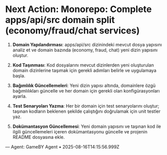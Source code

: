 # Next Action: Monorepo: Complete apps/api/src domain split (economy/fraud/chat services)

1. **Domain Yapılandırması**: apps/api/src dizinindeki mevcut dosya yapısını analiz et ve domain bazında (economy, fraud, chat) yeni dizin yapısını oluştur.

2. **Kod Taşınması**: Kod dosyalarını mevcut dizinlerden yeni oluşturulan domain dizinlerine taşımak için gerekli adımları belirle ve uygulamaya başla.

3. **Bağımlılık Güncellemeleri**: Yeni dizin yapısı altında, domainlere özgü bağımlılıkları güncelle ve her domain için gerekli olan konfigürasyonları ayarla.

4. **Test Senaryoları Yazma**: Her bir domain için test senaryolarını oluştur; taşınan kodların beklenen şekilde çalıştığını doğrulamak için unit testler yaz.

5. **Dokümantasyon Güncellemesi**: Yeni domain yapısını ve taşınan kod ile ilgili güncellemeleri içeren dokümantasyonu güncelle ve projenin README dosyasına ekle.

— Agent: GameBY Agent • 2025-08-16T14:15:56.999Z
